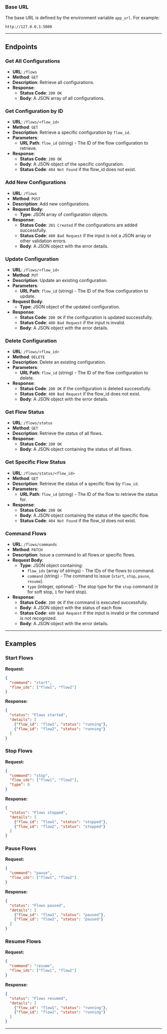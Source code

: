 ### Base URL

The base URL is defined by the environment variable `app_url`. For example:
```
http://127.0.0.1:5000
```

---

## Endpoints

### Get All Configurations
- **URL**: `/flows`
- **Method**: `GET`
- **Description**: Retrieve all configurations.
- **Response**:
  - **Status Code**: `200 OK`
  - **Body**: A JSON array of all configurations.

### Get Configuration by ID
- **URL**: `/flows/<flow_id>`
- **Method**: `GET`
- **Description**: Retrieve a specific configuration by `flow_id`.
- **Parameters**:
  - **URL Path**: `flow_id` (string) - The ID of the flow configuration to retrieve.
- **Response**:
  - **Status Code**: `200 OK`
  - **Body**: A JSON object of the specific configuration.
  - **Status Code**: `404 Not Found` if the flow_id does not exist.

### Add New Configurations
- **URL**: `/flows`
- **Method**: `POST`
- **Description**: Add new configurations.
- **Request Body**:
  - **Type**: JSON array of configuration objects.
- **Response**:
  - **Status Code**: `201 Created` if the configurations are added successfully.
  - **Status Code**: `400 Bad Request` if the input is not a JSON array or other validation errors.
  - **Body**: A JSON object with the error details.

### Update Configuration
- **URL**: `/flows/<flow_id>`
- **Method**: `PUT`
- **Description**: Update an existing configuration.
- **Parameters**:
  - **URL Path**: `flow_id` (string) - The ID of the flow configuration to update.
- **Request Body**:
  - **Type**: JSON object of the updated configuration.
- **Response**:
  - **Status Code**: `200 OK` if the configuration is updated successfully.
  - **Status Code**: `400 Bad Request` if the input is invalid.
  - **Body**: A JSON object with the error details.

### Delete Configuration
- **URL**: `/flows/<flow_id>`
- **Method**: `DELETE`
- **Description**: Delete an existing configuration.
- **Parameters**:
  - **URL Path**: `flow_id` (string) - The ID of the flow configuration to delete.
- **Response**:
  - **Status Code**: `200 OK` if the configuration is deleted successfully.
  - **Status Code**: `400 Bad Request` if the flow_id does not exist.
  - **Body**: A JSON object with the error details.

### Get Flow Status
- **URL**: `/flows/status`
- **Method**: `GET`
- **Description**: Retrieve the status of all flows.
- **Response**:
  - **Status Code**: `200 OK`
  - **Body**: A JSON object containing the status of all flows.

### Get Specific Flow Status
- **URL**: `/flows/status/<flow_id>`
- **Method**: `GET`
- **Description**: Retrieve the status of a specific flow by `flow_id`.
- **Parameters**:
  - **URL Path**: `flow_id` (string) - The ID of the flow to retrieve the status for.
- **Response**:
  - **Status Code**: `200 OK`
  - **Body**: A JSON object containing the status of the specific flow.
  - **Status Code**: `404 Not Found` if the flow_id does not exist.

### Command Flows
- **URL**: `/flows/commands`
- **Method**: `PATCH`
- **Description**: Issue a command to all flows or specific flows.
- **Request Body**:
  - **Type**: JSON object containing:
    - `flow_ids` (array of strings) - The IDs of the flows to command.
    - `command` (string) - The command to issue (`start`, `stop`, `pause`, `resume`).
    - `type` (integer, optional) - The stop type for the `stop` command (`0` for soft stop, `1` for hard stop).
- **Response**:
  - **Status Code**: `200 OK` if the command is executed successfully.
  - **Body**: A JSON object with the status of each flow.
  - **Status Code**: `400 Bad Request` if the input is invalid or the command is not recognized.
  - **Body**: A JSON object with the error details.

---

## Examples

### Start Flows
**Request:**
```json
{
  "command": "start",
  "flow_ids": ["flow1", "flow2"]
}
```
**Response:**
```json
{
  "status": "Flows started",
  "details": [
    {"flow_id": "flow1", "status": "running"},
    {"flow_id": "flow2", "status": "running"}
  ]
}
```

### Stop Flows
**Request:**
```json
{
  "command": "stop",
  "flow_ids": ["flow1", "flow2"],
  "type": 0
}
```
**Response:**
```json
{
  "status": "Flows stopped",
  "details": [
    {"flow_id": "flow1", "status": "stopped"},
    {"flow_id": "flow2", "status": "stopped"}
  ]
}
```

### Pause Flows
**Request:**
```json
{
  "command": "pause",
  "flow_ids": ["flow1", "flow2"]
}
```
**Response:**
```json
{
  "status": "Flows paused",
  "details": [
    {"flow_id": "flow1", "status": "paused"},
    {"flow_id": "flow2", "status": "paused"}
  ]
}
```

### Resume Flows
**Request:**
```json
{
  "command": "resume",
  "flow_ids": ["flow1", "flow2"]
}
```
**Response:**
```json
{
  "status": "Flows resumed",
  "details": [
    {"flow_id": "flow1", "status": "running"},
    {"flow_id": "flow2", "status": "running"}
  ]
}
```

---